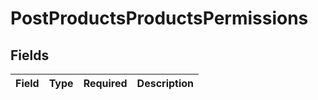 # PostProductsProductsPermissions


## Fields

| Field       | Type        | Required    | Description |
| ----------- | ----------- | ----------- | ----------- |